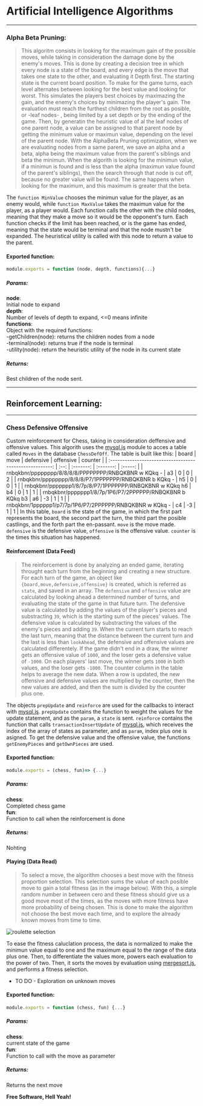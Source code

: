 # Artificial Intelligence Algorithms
---
### Alpha Beta Pruning:
>This algoritm consists in looking for the maximum gain of the possible moves, while taking in consideration the damage done by the enemy's moves. This is done by creating a decision tree in which every node is a state of the board, and every edge is the move that takes one state to the other, and evaluating it Depth first. The starting state is the current board position. To make for the game turns, each level alternates between looking for the best value and looking for worst. This simulates the players best choices by maximazing the gain, and the enemy's choices by minimazing the player's gain. The evaluation must reach the furthest children from the root as posible, or -leaf nodes- , being limited by a set depth or by the ending of the game. Then, by generatin the heuristic value of al the leaf nodes of one parent node, a value can be assigned to that parent node by getting the minimum value or maximun value, depending on the level of the parent node. With the AlphaBeta Pruning optimization, when we are evaluating nodes from a same parent, we save an alpha and a beta, alpha being the maximum value from the parent's siblings and beta the minimun. When the algorith is looking for the minimun value, if a minimun is found and is less than the alpha (maximun value found of the parent's siblings), then the search through that node is cut off, because no greater value will be found. The same happens when looking for the maximum, and this maximum is greater that the beta.

The `function MinValue` chooses the minimun value for the player, as an enemy would, while `function MaxValue` takes the maximun value for the player, as a player would. Each function calls the other with the child nodes, meaning that they make a move so it would be the opponent's turn. Each function checks if the limit has been reached, or is the game has ended, meaning that the state would be terminal and that the node mustn't be expanded. The heuristical utility is called with this node to return a value to the parent. 

#### Exported function:
```javascript
module.exports = function (node, depth, functions){...}
```
##### Params:
**node**:  
Initial node to expand  
**depth**:  
Number of levels of depth to expand, <=0 means infinite  
**functions**:  
Object with the required functions:  
 -getChildren(node): returns the children nodes from a node  
 -terminal(node): returns true if the node is terminal  
 -utility(node): return the heuristic utility of the node in its current state  

##### Returns:
Best children of the node sent.

---
## Reinforcement Learning: 
---
### Chess Defensive Offensive
Custom reinforcement for Chess, taking in consideration deffensive and offensive values. This algorith uses the [mysql.js] module to acces a table called `Moves` in the database `ChessDefOff`. The table is built like this:
| board                                                    | move | defensive | offensive | counter |
| :------------------------------------------------------: | :--: | :-------: | :-------: | :-----: |
| rnbqkbnr/pppppppp/8/8/8/8/PPPPPPPP/RNBQKBNR w KQkq -     | a3   |         0 |         0 |       2 |
| rnbqkbnr/pppppppp/8/8/8/P7/1PPPPPPP/RNBQKBNR b KQkq -    | h5   |         0 |         0 |       1 |
| rnbqkbnr/ppppppp1/8/7p/8/P7/1PPPPPPP/RNBQKBNR w KQkq h6  | b4   |         0 |         1 |       1 |
| rnbqkbnr/ppppppp1/8/7p/1P6/P7/2PPPPPP/RNBQKBNR b KQkq b3 | a6   |        -3 |         1 |       1 |
| rnbqkbnr/1pppppp1/p7/7p/1P6/P7/2PPPPPP/RNBQKBNR w KQkq - | c4   |        -3 |         1 |       1 |
In this table, `board` is the state of the game, in which the first part represents the board, the second part the turn, the third part the posible castlings, and the forth part the en-passant. `move` is the move made. `defensive` is the defensive value, `offensive` is the offensive value. `counter` is the times this situation has happened.

#### Reinforcement (Data Feed)
>The reinforcement is done by analyzing an ended game, iterating throught each turn from the beginning and creating a new structure. For each turn of the game, an object like `{board,move,defensive,offensive}` is created, which is referred as `state`, and saved in an array. The `defensive` and `offensive` value are calculated by looking ahead a determined number of turns, and evaluating the state of the game in that future turn. The defensive value is calculated by adding the values of the player's pieces and substracting `39`, which is the starting sum of the pieces' values. The defensive value is calculated by substracting the values of the enemy's pieces and adding `39`. When the current turn starts to reach the last turn, meaning that the distance between the current turn and the last is less than `lookAhead`, the defensive and offensive values are calculated differentely. If the game didn't end in a draw, the winner gets an offensive value of `1000`, and the loser gets a defensive value of `-1000`. On each players' last move, the winner gets `1000` in both values, and the loser gets `-1000`. The counter column in the table helps to average the new data. When a row is updated, the new offensive and defensive values are multiplied by the counter, then the new values are added, and then the sum is divided by the counter plus one.  


The objects `prepUpdate` and `reinforce` are used for the callbacks to interact with [mysql.js]. `prepUpdate` contains the function to weight the values for the update statement, and as the `param`, a `state` is sent. `reinforce` contains the function that calls `transactionInsertUpdate` of [mysql.js], which receives the index of the array of states as parameter, and as `param`, index plus one is asigned. To get the defensive value and the offensive value, the functions `getEnemyPieces` and `getOwnPieces` are used.

#### Exported function:
```javascript
module.exports = (chess, fun)=> {...}
```
##### Params:
**chess**:  
Completed chess game  
**fun**:  
Function to call when the reinforcement is done

##### Returns:
Nohting

#### Playing (Data Read)
> To select a move, the algorithm chooses a best move with the fitness proportion selection. This selection sums the value of each posible move to gain a total fitness (as in the image below). With this, a simple random number in between cero and these fitness should give us a good move most of the times, as the moves with more fitness have more probability of being chosen. This is done to make the algorithm not choose the best move each time, and to explore the already known moves from time to time.

![roulette selection](https://upload.wikimedia.org/wikipedia/commons/2/2a/Fitness_proportionate_selection_example.png)

To ease the fitness caluclation process, the data is normalized to make the minimun value equal to one and the maximum equal to the range of the data plus one. Then, to differentiate the values more, powers each evaluation to the power of two. Then, it sorts the moves by evaluation using [mergesort.js], and performs a fitness selection.

- TO DO - Exploration on unknown moves

#### Exported function:
```javascript
module.exports = function (chess, fun) {...}
```
##### Params:
**chess**:  
current state of the game  
**fun**:  
Function to call with the move as parameter

##### Returns:
Returns the next move

**Free Software, Hell Yeah!**

   [mysql.js]: <https://github.com/luisjuansp/GameAI/blob/master/db/mysql.js>
   [mergesort.js]: <https://github.com/luisjuansp/GameAI/blob/master/util/mergesort.js>
